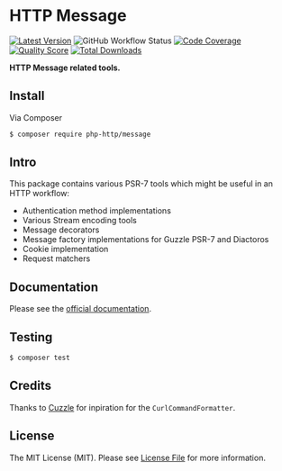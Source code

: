 # HTTP Message

[![Latest Version](https://img.shields.io/github/release/php-http/message.svg?style=flat-square)](https://github.com/php-http/message/releases)
![GitHub Workflow Status](https://img.shields.io/github/workflow/status/php-http/message/CI?style=flat-square)
[![Code Coverage](https://img.shields.io/scrutinizer/coverage/g/php-http/message.svg?style=flat-square)](https://scrutinizer-ci.com/g/php-http/message)
[![Quality Score](https://img.shields.io/scrutinizer/g/php-http/message.svg?style=flat-square)](https://scrutinizer-ci.com/g/php-http/message)
[![Total Downloads](https://img.shields.io/packagist/dt/php-http/message.svg?style=flat-square)](https://packagist.org/packages/php-http/message)

**HTTP Message related tools.**


## Install

Via Composer

``` bash
$ composer require php-http/message
```


## Intro

This package contains various PSR-7 tools which might be useful in an HTTP workflow:

- Authentication method implementations
- Various Stream encoding tools
- Message decorators
- Message factory implementations for Guzzle PSR-7 and Diactoros
- Cookie implementation
- Request matchers


## Documentation

Please see the [official documentation](http://docs.php-http.org/en/latest/message.html).


## Testing

``` bash
$ composer test
```


## Credits

Thanks to [Cuzzle](https://github.com/namshi/cuzzle) for inpiration for the `CurlCommandFormatter`.


## License

The MIT License (MIT). Please see [License File](LICENSE) for more information.
